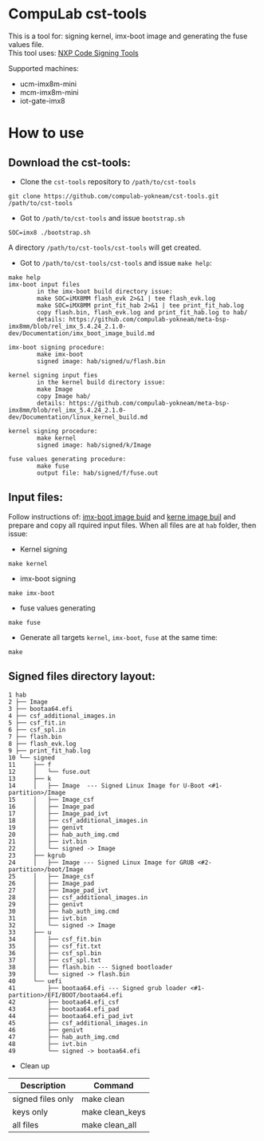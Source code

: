 # CompuLab cst-tools

This is a tool for: signing kernel, imx-boot image and generating the fuse values file.
<br>
This tool uses: [NXP Code Signing Tools](https://www.nxp.com/webapp/Download?colCode=IMX_CST_TOOL_NEW)

Supported machines:
* ucm-imx8m-mini
* mcm-imx8m-mini
* iot-gate-imx8


# How to use

## Download the cst-tools:
* Clone the `cst-tools` repository to `/path/to/cst-tools`
```
git clone https://github.com/compulab-yokneam/cst-tools.git /path/to/cst-tools
```
* Got to `/path/to/cst-tools` and issue `bootstrap.sh`
```
SOC=imx8 ./bootstrap.sh
```
A directory `/path/to/cst-tools/cst-tools` will get created.

* Got to `/path/to/cst-tools/cst-tools` and issue `make help`:
```
make help
imx-boot input files
        in the imx-boot build directory issue:
        make SOC=iMX8MM flash_evk 2>&1 | tee flash_evk.log
        make SOC=iMX8MM print_fit_hab 2>&1 | tee print_fit_hab.log
        copy flash.bin, flash_evk.log and print_fit_hab.log to hab/
        details: https://github.com/compulab-yokneam/meta-bsp-imx8mm/blob/rel_imx_5.4.24_2.1.0-dev/Documentation/imx_boot_image_build.md

imx-boot signing procedure:
        make imx-boot
        signed image: hab/signed/u/flash.bin

kernel signing input fies
        in the kernel build directory issue:
        make Image
        copy Image hab/
        details: https://github.com/compulab-yokneam/meta-bsp-imx8mm/blob/rel_imx_5.4.24_2.1.0-dev/Documentation/linux_kernel_build.md

kernel signing procedure:
        make kernel
        signed image: hab/signed/k/Image

fuse values generating procedure:
        make fuse
        output file: hab/signed/f/fuse.out
```

## Input files:
Follow instructions of: [imx-boot image buid](https://github.com/compulab-yokneam/meta-bsp-imx8mm/blob/rel_imx_5.4.24_2.1.0-dev/Documentation/imx_boot_image_build.md) and [kerne image buil](https://github.com/compulab-yokneam/meta-bsp-imx8mm/blob/rel_imx_5.4.24_2.1.0-dev/Documentation/linux_kernel_build.md)
and prepare and copy all rquired input files. When all files are at `hab` folder, then issue:

* Kernel signing
```
make kernel
```

* imx-boot signing
```
make imx-boot
```

* fuse values generating
```
make fuse
```

* Generate all targets `kernel`, `imx-boot`, `fuse` at the same time:
```
make
```

## Signed files directory layout:
```
1 hab
2 ├── Image
3 ├── bootaa64.efi
4 ├── csf_additional_images.in
5 ├── csf_fit.in
6 ├── csf_spl.in
7 ├── flash.bin
8 ├── flash_evk.log
9 ├── print_fit_hab.log
10 └── signed
11     ├── f
12     │   └── fuse.out
13     ├── k
14     │   ├── Image  --- Signed Linux Image for U-Boot <#1-partition>/Image
15     │   ├── Image_csf
16     │   ├── Image_pad
17     │   ├── Image_pad_ivt
18     │   ├── csf_additional_images.in
19     │   ├── genivt
20     │   ├── hab_auth_img.cmd
21     │   ├── ivt.bin
22     │   └── signed -> Image
23     ├── kgrub
24     │   ├── Image --- Signed Linux Image for GRUB <#2-partition>/boot/Image
25     │   ├── Image_csf
26     │   ├── Image_pad
27     │   ├── Image_pad_ivt
28     │   ├── csf_additional_images.in
29     │   ├── genivt
30     │   ├── hab_auth_img.cmd
31     │   ├── ivt.bin
32     │   └── signed -> Image
33     ├── u
34     │   ├── csf_fit.bin
35     │   ├── csf_fit.txt
36     │   ├── csf_spl.bin
37     │   ├── csf_spl.txt
38     │   ├── flash.bin --- Signed bootloader
39     │   └── signed -> flash.bin
40     └── uefi
41         ├── bootaa64.efi --- Signed grub loader <#1-partition>/EFI/BOOT/bootaa64.efi
42         ├── bootaa64.efi_csf
43         ├── bootaa64.efi_pad
44         ├── bootaa64.efi_pad_ivt
45         ├── csf_additional_images.in
46         ├── genivt
47         ├── hab_auth_img.cmd
48         ├── ivt.bin
49         └── signed -> bootaa64.efi
```

* Clean up

|Description|Command|
|---|---|
| signed files only |make clean|
| keys only |make clean_keys|
| all files |make clean_all|
